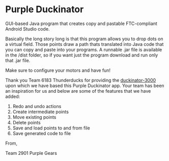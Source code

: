 # Purple Duckinator

GUI-based Java program that creates copy and pastable FTC-compliant Android Studio code.

Basically the long story long is that this program allows you to drop dots on a virtual field.
Those points draw a path thats translated into Java code that you can copy and paste into your programs.
A runnable .jar file is available in the /dist folder, so if you want just the program download and run only that .jar file.


Make sure to configure your motors and have fun!

Thank you Team 6183 Thunderducks for providing the [duckinator-3000](https://github.com/yup-its-rowan/duckinator-3000) upon which we have based this Purple Duckinator app. Your team has been an inspiration for us and below are some of the features that we have added:

1. Redo and undo actions
1. Create intermediate points
1. Move existing points
1. Delete points
1. Save and load points to and from file
1. Save generated code to file

From,

Team 2901 Purple Gears








